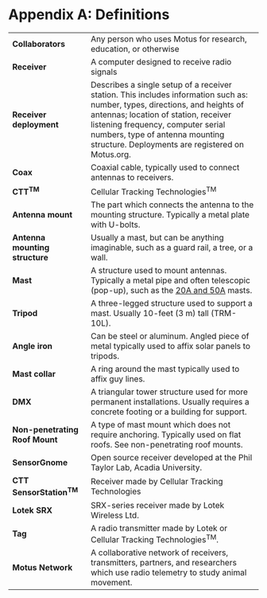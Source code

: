 # Appendix A: Definitions

|                                    |                                                                                                                                                                                                                                                                                                 |
|------------------------------------|-------------------------------------------------------------------------------------------------------------------------------------------------------------------------------------------------------------------------------------------------------------------------------------------------|
| **Collaborators**                  | Any person who uses Motus for research, education, or otherwise                                                                                                                                                                                                                                 |
| **Receiver**                       | A computer designed to receive radio signals                                                                                                                                                                                                                                                    |
| **Receiver deployment**            | Describes a single setup of a receiver station. This includes information such as: number, types, directions, and heights of antennas; location of station, receiver listening frequency, computer serial numbers, type of antenna mounting structure. Deployments are registered on Motus.org. |
| **Coax**                           | Coaxial cable, typically used to connect antennas to receivers.                                                                                                                                                                                                                                 |
| **CTT<sup>TM</sup>**               | Cellular Tracking Technologies<sup>TM</sup>                                                                                                                                                                                                                                                     |
| **Antenna mount**                  | The part which connects the antenna to the mounting structure. Typically a metal plate with U-bolts.                                                                                                                                                                                            |
| **Antenna mounting structure**     | Usually a mast, but can be anything imaginable, such as a guard rail, a tree, or a wall.                                                                                                                                                                                                        |
| **Mast**                           | A structure used to mount antennas. Typically a metal pipe and often telescopic (pop-up), such as the [<u>20A and 50A</u>](http://wadeantenna.com/wp-content/uploads/2019/07/SPEC0047_C01_POP-UP-MAST_MCN0115.pdf) masts.                                                                       |
| **Tripod**                         | A three-legged structure used to support a mast. Usually 10-feet (3 m) tall (TRM-10L).                                                                                                                                                                                                          |
| **Angle iron**                     | Can be steel or aluminum. Angled piece of metal typically used to affix solar panels to tripods.                                                                                                                                                                                                |
| **Mast collar**                    | A ring around the mast typically used to affix guy lines.                                                                                                                                                                                                                                       |
| **DMX**                            | A triangular tower structure used for more permanent installations. Usually requires a concrete footing or a building for support.                                                                                                                                                              |
| **Non-penetrating Roof Mount**     | A type of mast mount which does not require anchoring. Typically used on flat roofs. See non-penetrating roof mounts.                                                                                                                                                                           |
| **SensorGnome**                    | Open source receiver developed at the Phil Taylor Lab, Acadia University.                                                                                                                                                                                                                       |
| **CTT SensorStation<sup>TM</sup>** | Receiver made by Cellular Tracking Technologies                                                                                                                                                                                                                                                 |
| **Lotek SRX**                      | SRX-series receiver made by Lotek Wireless Ltd.                                                                                                                                                                                                                                                 |
| **Tag**                            | A radio transmitter made by Lotek or Cellular Tracking Technologies<sup>TM</sup>.                                                                                                                                                                                                               |
| **Motus Network**                  | A collaborative network of receivers, transmitters, partners, and researchers which use radio telemetry to study animal movement.                                                                                                                                                               |
